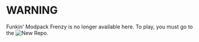 # WARNING

Funkin' Modpack Frenzy is no longer available here. To play, you must go to the ![New Repo](https://github.com/SteveeWasTaken/Funkin-Modpack-Frenzy/releases). 
